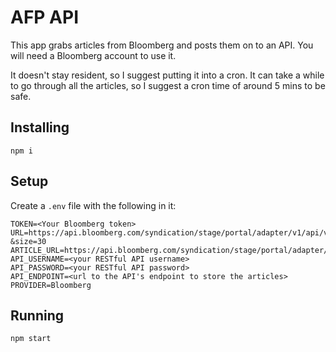 # AFP API

This app grabs articles from Bloomberg and posts them on to an API. You will need a Bloomberg account to use it.

It doesn't stay resident, so I suggest putting it into a cron. It can take a while to go through all the articles, so I suggest a cron time of around 5 mins to be safe.

## Installing

`npm i`

## Setup

Create a `.env` file with the following in it:

```
TOKEN=<Your Bloomberg token>
URL=https://api.bloomberg.com/syndication/stage/portal/adapter/v1/api/v1/articles?&size=30
ARTICLE_URL=https://api.bloomberg.com/syndication/stage/portal/adapter/v1/api/v1/articles/
API_USERNAME=<your RESTful API username>
API_PASSWORD=<your RESTful API password>
API_ENDPOINT=<url to the API's endpoint to store the articles>
PROVIDER=Bloomberg
```

## Running

`npm start`
